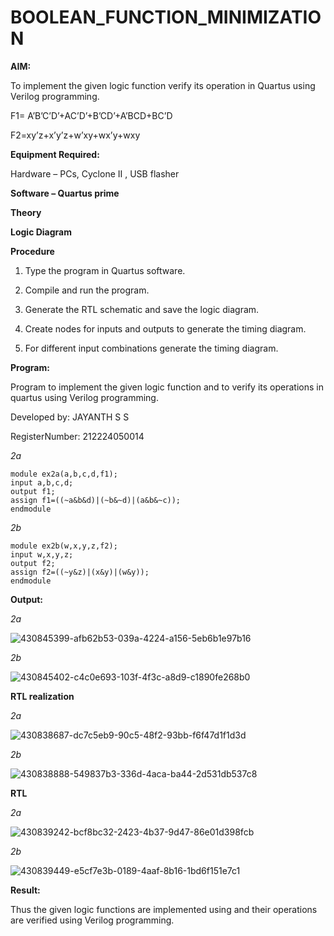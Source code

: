 # BOOLEAN_FUNCTION_MINIMIZATION

**AIM:**

To implement the given logic function verify its operation in Quartus using Verilog programming.

F1= A’B’C’D’+AC’D’+B’CD’+A’BCD+BC’D 

F2=xy’z+x’y’z+w’xy+wx’y+wxy

**Equipment Required:**

Hardware – PCs, Cyclone II , USB flasher

**Software – Quartus prime**

**Theory**

**Logic Diagram**

**Procedure**

1.	Type the program in Quartus software.

2.	Compile and run the program.

3.	Generate the RTL schematic and save the logic diagram.

4.	Create nodes for inputs and outputs to generate the timing diagram.

5.	For different input combinations generate the timing diagram.


**Program:**

Program to implement the given logic function and to verify its operations in quartus using Verilog programming. 

Developed by: JAYANTH S S

RegisterNumber: 212224050014

*2a*
~~~
module ex2a(a,b,c,d,f1);
input a,b,c,d;
output f1;
assign f1=((~a&b&d)|(~b&~d)|(a&b&~c));
endmodule
~~~

*2b*

~~~
module ex2b(w,x,y,z,f2);
input w,x,y,z;
output f2;
assign f2=((~y&z)|(x&y)|(w&y));
endmodule
~~~

**Output:**

*2a*

![430845399-afb62b53-039a-4224-a156-5eb6b1e97b16](https://github.com/user-attachments/assets/2b3736a4-d1d8-4672-9a08-01d2f413b0e1)

*2b*

![430845402-c4c0e693-103f-4f3c-a8d9-c1890fe268b0](https://github.com/user-attachments/assets/525d0d7e-fff1-4826-a0e9-341ac251c548)

**RTL realization**

*2a*

![430838687-dc7c5eb9-90c5-48f2-93bb-f6f47d1f1d3d](https://github.com/user-attachments/assets/38a89994-b6e6-4c0f-9010-2caad4679577)

*2b*

![430838888-549837b3-336d-4aca-ba44-2d531db537c8](https://github.com/user-attachments/assets/81641181-f94f-4483-827f-3da3ba21d060)

**RTL**

*2a*

![430839242-bcf8bc32-2423-4b37-9d47-86e01d398fcb](https://github.com/user-attachments/assets/abb4592d-0c72-4887-aff1-47dfa056878d)

*2b*

![430839449-e5cf7e3b-0189-4aaf-8b16-1bd6f151e7c1](https://github.com/user-attachments/assets/aa9d9b21-b298-4809-813e-c960dca016a0)

**Result:**

Thus the given logic functions are implemented using and their operations are verified using Verilog programming.

